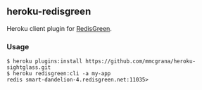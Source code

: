 ## heroku-redisgreen

Heroku client plugin for [RedisGreen](https://addons.heroku.com/redisgreen).


### Usage

```console
$ heroku plugins:install https://github.com/mmcgrana/heroku-sightglass.git
$ heroku redisgreen:cli -a my-app
redis smart-dandelion-4.redisgreen.net:11035>
```
